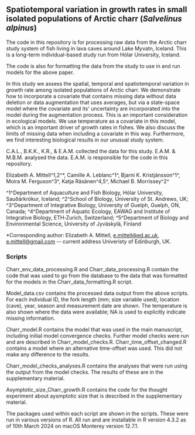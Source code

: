 ## Spatiotemporal variation in growth rates in small isolated populations of Arctic charr (*Salvelinus alpinus*)

The code in this repository is for processing raw data from the Arctic charr study system of fish living in lava caves around Lake Myvatn, Iceland. This is a long-term individual-based study run from Hólar University, Iceland. 

The code is also for formatting the data from the study to use in and run models for the above paper.

In this study we assess the spatial, temporal and spatiotemporal variation in growth rate among isolated populations of Arctic charr. We demonstrate how to incorporate a covariate that contains missing data without data deletion or data augmentation that uses averages, but via a state-space model where the covariate and its' uncertainty are incorporated into the model during the augmentation process. This is an important consideration in ecological models. We use temperature as a covariate in this model, which is an important driver of growth rates in fishes. We also discuss the limits of missing data when including a covariate in this way. Furthermore, we find interesting biological results in our unusual study system.

C.A.L., B.K.K., K.R., & E.A.M. collected the data for this study. E.A.M. & M.B.M. analysed the data. E.A.M. is responsible for the code in this repository.

Elizabeth A. Mittell^1,2^*, Camille A. Leblanc^1^, Bjarni K. Kristjánsson^1^, Moira M. Ferguson^3^, Katja Räsänen^4,5^, Michael B. Morrissey^2^

^1^Department of Aquaculture and Fish Biology, Hólar University, Sauðárkrókur, Iceland; ^2^School of Biology, University of St. Andrews, UK; ^3^Department of Integrative Biology, University of Guelph, Guelph, ON, Canada; ^4^Department of Aquatic Ecology, EAWAG and Institute of Integrative Biology, ETH‐Zurich, Switzerland; ^5^Department of Biology and Environmental Science, University of Jyväskylä, Finland

*Corresponding author: Elizabeth A. Mittell, e.mittell@ed.ac.uk, e.mittell@gmail.com -- current address Univeristy of Edinburgh, UK.

### Scripts
Charr_env_data_processing.R and Charr_data_processing.R contain the code that was used to go from the database to the data that was formatted for the models in the Charr_data_formatting.R script.

Model_data.csv contains the processed data output from the above scripts. For each individual ID, the fork length (mm; size variable used), location (cave), year, season and measurement date are shown. The temperature is also shown where the data were available; NA is used to explicitly indicate missing information.

Charr_model.R contains the model that was used in the main manuscript, including initial model convergence checks. Further model checks were run and are described in Charr_model_checks.R. Charr_time_offset_changed.R contains a model where an alternative time-offset was used. This did not make any difference to the results.

Charr_model_checks_analyses.R contains the analyses that were run using the output from the model checks. The results of these are in the supplementary material.

Asymptotic_size_Charr_growth.R contains the code for the thought experiment about aysmptotic size that is described in the supplementary material.

The packages used within each script are shown in the scripts. These were run in various versions of R. All run and are installable in R version 4.3.2 as of 10th March 2024 on macOS Monterey version 12.7.1.
